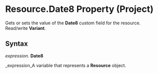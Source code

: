 
# Resource.Date8 Property (Project)

Gets or sets the value of the  **Date8** custom field for the resource. Read/write **Variant**.


## Syntax

 _expression_. **Date8**

 _expression_A variable that represents a  **Resource** object.

